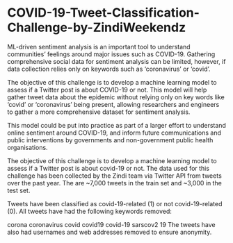 # COVID-19-Tweet-Classification-Challenge-by-ZindiWeekendz

ML-driven sentiment analysis is an important tool to understand communities’ feelings around major issues such as COVID-19. 
Gathering comprehensive social data for sentiment analysis can be limited, however, if data collection relies only on keywords such as 
‘coronavirus’ or ‘covid’.

The objective of this challenge is to develop a machine learning model to assess if a Twitter post is about COVID-19 or not. 
This model will help gather tweet data about the epidemic without relying only on key words like ‘covid’ or ‘coronavirus’ being present, 
allowing researchers and engineers to gather a more comprehensive dataset for sentiment analysis.

This model could be put into practice as part of a larger effort to understand online sentiment around COVID-19, and inform future 
communications and public interventions by governments and non-government public health organisations.

The objective of this challenge is to develop a machine learning model to assess if a Twitter post is about covid-19 or not.
The data used for this challenge has been collected by the Zindi team via Twitter API from tweets over the past year. 
The are ~7,000 tweets in the train set and ~3,000 in the test set.

Tweets have been classified as covid-19-related (1) or not covid-19-related (0). All tweets have had the following keywords removed:

corona
coronavirus
covid
covid19
covid-19
sarscov2
19
The tweets have also had usernames and web addresses removed to ensure anonymity.
